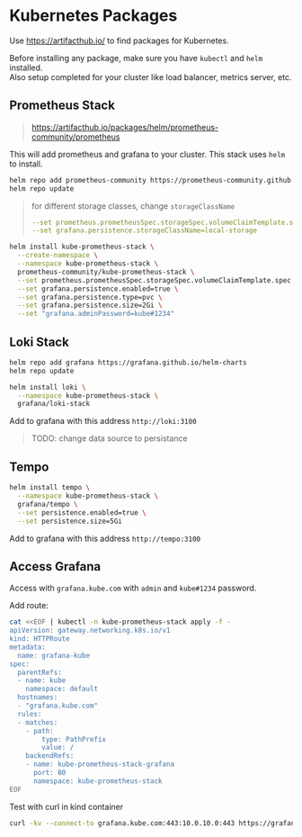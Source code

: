 # Kubernetes Packages

Use https://artifacthub.io/ to find packages for Kubernetes.

Before installing any package, make sure you have `kubectl` and `helm` installed.  
Also setup completed for your cluster like load balancer, metrics server, etc.

## Prometheus Stack

> https://artifacthub.io/packages/helm/prometheus-community/prometheus

This will add prometheus and grafana to your cluster. This stack uses `helm` to install.

```sh
helm repo add prometheus-community https://prometheus-community.github.io/helm-charts
helm repo update
```

> for different storage classes, change `storageClassName`
> 
> ```yaml
> --set prometheus.prometheusSpec.storageSpec.volumeClaimTemplate.spec.storageClassName=local-storage
> --set grafana.persistence.storageClassName=local-storage
> ```

```sh
helm install kube-prometheus-stack \
  --create-namespace \
  --namespace kube-prometheus-stack \
  prometheus-community/kube-prometheus-stack \
  --set prometheus.prometheusSpec.storageSpec.volumeClaimTemplate.spec.resources.requests.storage=4Gi \
  --set grafana.persistence.enabled=true \
  --set grafana.persistence.type=pvc \
  --set grafana.persistence.size=2Gi \
  --set "grafana.adminPassword=kube#1234"
```

## Loki Stack

```sh
helm repo add grafana https://grafana.github.io/helm-charts
helm repo update
```

```sh
helm install loki \
  --namespace kube-prometheus-stack \
  grafana/loki-stack
```

Add to grafana with this address `http://loki:3100`

> TODO: change data source to persistance

## Tempo

```sh
helm install tempo \
  --namespace kube-prometheus-stack \
  grafana/tempo \
  --set persistence.enabled=true \
  --set persistence.size=5Gi
```

Add to grafana with this address `http://tempo:3100`

## Access Grafana

Access with `grafana.kube.com` with `admin` and `kube#1234` password.

Add route:

```sh
cat <<EOF | kubectl -n kube-prometheus-stack apply -f -
apiVersion: gateway.networking.k8s.io/v1
kind: HTTPRoute
metadata:
  name: grafana-kube
spec:
  parentRefs:
  - name: kube
    namespace: default
  hostnames:
  - "grafana.kube.com"
  rules:
  - matches:
    - path:
        type: PathPrefix
        value: /
    backendRefs:
    - name: kube-prometheus-stack-grafana
      port: 80
      namespace: kube-prometheus-stack
EOF
```

Test with curl in kind container

```sh
curl -kv --connect-to grafana.kube.com:443:10.0.10.0:443 https://grafana.kube.com
```
